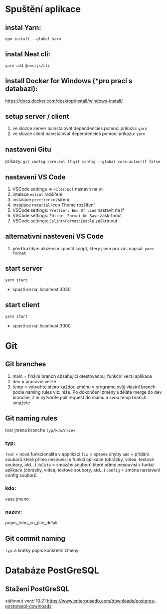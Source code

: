 # Spuštění aplikace
## instal Yarn:
`npm install --global yarn`
## instal Nest cli:
`yarn add @nestjs/cli`
## install Docker for Windows (*pro praci s databazi):
https://docs.docker.com/desktop/install/windows-install/
## setup server / client 
1. ve slozce server nainstalovat dependencies pomoci prikazu: `yarn`
2. ve slozce client nainstalovat dependencies pomoci prikazu: `yarn`
## nastaveni Gitu
prikazy:
`git config core.eol lf`
`git config --global core.autocrlf false`
## nastaveni VS Code
1. VSCode settings => `Files:Eol` nastavit na \n
2. intalace `eslint` rozšíření
3. instalace `prettier` rozšíření
4. instalace `Material` Icon Theme rozšíření
5. VSCode settings: `Prettier: End Of Line` nastavit na lf
6. VSCode settings: `Editor: Format On Save` zaškrtnout
7. VSCode settings: `Eslint>Format:Enable` zaškrtnout
## alternativni nasteveni VS Code
1. před každým uložením spustit script, který jsem pro vás napsal: `yarn format`
## start server
`yarn start`
- spustí se na: localhost:3030
## start client
`yarn start`
- spustí se na: localhost:3000

# Git
## Git branches
1. main = finální branch obsahující otestovanou, funkční verzi aplikace
2. dev = pracovní verze
3. temp = vytvoříte si pro každou změnu v programu svůj vlastní branch podle naming rules viz. níže. Po dokončení změny uděláte merge do dev branche, z ní vytvoříte pull request do mainu a svou temp branch smažete
## Git naming rules
tvar jména branche `typ/kdo/nazev`
### typ:
`feat` = nová funkcionalita v applikaci
`fix` = oprava chyby
`add` = přídání souborů které přímo nesouvisí s funkcí aplikace (obrázky, videa, textové soubory, atd...)
`delete` = smazání souborů které přímo nesouvisí s funkcí aplikace (obrázky, videa, textové soubory, atd...)
`config` = změna nastavení config souborů
### kdo:
vase jmeno
### nazev:
popis_toho_co_jste_delali
## Git commit naming
`typ:`a kratky popis konkretni zmeny

# Databáze PostGreSQL
## Stažení PostGreSQL
stáhnout verzi 10.21
https://www.enterprisedb.com/downloads/postgres-postgresql-downloads
